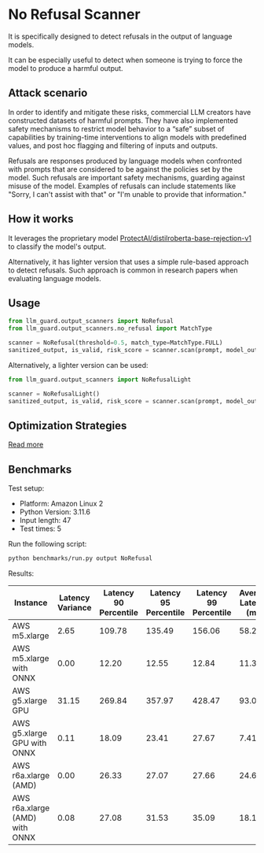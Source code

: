 # No Refusal Scanner

It is specifically designed to detect refusals in the output of language models.

It can be especially useful to detect when someone is trying to force the model to produce a harmful output.

## Attack scenario

In order to identify and mitigate these risks, commercial LLM creators have constructed datasets of harmful prompts.
They have also implemented safety mechanisms to restrict model behavior to a “safe” subset of capabilities by
training-time interventions to align models with predefined values, and post hoc flagging and filtering of inputs and
outputs.

Refusals are responses produced by language models when confronted with prompts that are considered to be against the
policies set by the model. Such refusals are important safety mechanisms, guarding against misuse of the model. Examples
of refusals can include statements like "Sorry, I can't assist with that" or "I'm unable to provide that information."

## How it works

It leverages the proprietary
model [ProtectAI/distilroberta-base-rejection-v1](https://huggingface.co/ProtectAI/distilroberta-base-rejection-v1) to
classify the model's output.

Alternatively, it has lighter version that uses a simple rule-based approach to detect refusals. Such approach is common
in research papers when evaluating language models.

## Usage

```python
from llm_guard.output_scanners import NoRefusal
from llm_guard.output_scanners.no_refusal import MatchType

scanner = NoRefusal(threshold=0.5, match_type=MatchType.FULL)
sanitized_output, is_valid, risk_score = scanner.scan(prompt, model_output)
```

Alternatively, a lighter version can be used:

```python
from llm_guard.output_scanners import NoRefusalLight

scanner = NoRefusalLight()
sanitized_output, is_valid, risk_score = scanner.scan(prompt, model_output)
```

## Optimization Strategies

[Read more](../tutorials/optimization.md)

## Benchmarks

Test setup:

- Platform: Amazon Linux 2
- Python Version: 3.11.6
- Input length: 47
- Test times: 5

Run the following script:

```sh
python benchmarks/run.py output NoRefusal
```

Results:

| Instance                       | Latency Variance | Latency 90 Percentile | Latency 95 Percentile | Latency 99 Percentile | Average Latency (ms) | QPS     |
|--------------------------------|------------------|-----------------------|-----------------------|-----------------------|----------------------|---------|
| AWS m5.xlarge                  | 2.65             | 109.78                | 135.49                | 156.06                | 58.27                | 806.66  |
| AWS m5.xlarge with ONNX        | 0.00             | 12.20                 | 12.55                 | 12.84                 | 11.36                | 4138.75 |
| AWS g5.xlarge GPU              | 31.15            | 269.84                | 357.97                | 428.47                | 93.09                | 504.86  |
| AWS g5.xlarge GPU with ONNX    | 0.11             | 18.09                 | 23.41                 | 27.67                 | 7.41                 | 6346.18 |
| AWS r6a.xlarge (AMD)           | 0.00             | 26.33                 | 27.07                 | 27.66                 | 24.61                | 1909.65 |
| AWS r6a.xlarge (AMD) with ONNX | 0.08             | 27.08                 | 31.53                 | 35.09                 | 18.11                | 2595.73 |
